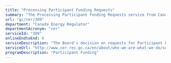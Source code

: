 ```yaml
---
title: "Processing Participant Funding Requests"
summary: "The Processing Participant Funding Requests service from Canada Energy Regulator is not available end-to-end online, according to the GC Service Inventory."
url: "gc/cer/309"
department: "Canada Energy Regulator"
departmentAcronym: "cer"
serviceId: "309"
onlineEndtoEnd: 0
serviceDescription: "The Board's decision on requests for Participant Funding to facilitate the participation of the public, the Indigenous Peoples of Canada and Indigenous organizations in public hearings under section 52 of the National Energy Board Act. The Commission’s decision on requests for Participant Funding to facilitate the participation of the public, the Indigenous Peoples of Canada and Indigenous organizations in public hearings under section 183 of the Canadian Energy Regulator Act."
serviceUrl: "http://www.cer-rec.gc.ca/en/about/who-we-are-what-we-do/service-standards/"
programDescription: "Participant Funding"
---
```

